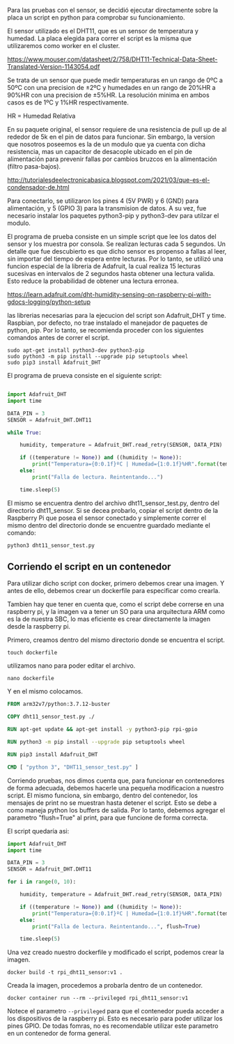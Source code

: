 Para las pruebas con el sensor, se decidió ejecutar directamente sobre la placa un script en python para comprobar su funcionamiento.

El sensor utilizado es el DHT11, que es un sensor de temperatura y humedad.
La placa elegida para correr el script es la misma que utilizaremos como worker en el cluster.

https://www.mouser.com/datasheet/2/758/DHT11-Technical-Data-Sheet-Translated-Version-1143054.pdf

Se trata de un sensor que puede medir temperaturas en un rango de 0ºC a 50ºC con una precision de ±2ºC y humedades en un rango de 20%HR a 90%HR con una precision de ±5%HR. La resolución minima en ambos casos es de 1ºC y 1%HR respectivamente.

HR = Humedad Relativa

En su paquete original, el sensor requiere de una resistencia de pull up de al rededor de 5k en el pin de datos para funcionar. Sin embargo, la version que nosotros poseemos es la de un modulo que ya cuenta con dicha resistencia, mas un capacitor de desacople ubicado en el pin de alimentación para prevenir fallas por cambios bruzcos en la alimentación (filtro pasa-bajos).

http://tutorialesdeelectronicabasica.blogspot.com/2021/03/que-es-el-condensador-de.html

Para conectarlo, se utilizaron los pines 4 (5V PWR) y 6 (GND) para alimentación, y 5 (GPIO 3) para la transmision de datos.
A su vez, fue necesario instalar los paquetes python3-pip y python3-dev para utilzar el modulo.

El programa de prueba consiste en un simple script que lee los datos del sensor y los muestra por consola. Se realizan lecturas cada 5 segundos.
Un detalle que fue descubierto es que dicho sensor es propenso a fallas al leer, sin importar del tiempo de espera entre lecturas. Por lo tanto, se utilizó una funcion especial de la libreria de Adafruit, la cual realiza 15 lecturas sucesivas en intervalos de 2 segundos hasta obtener una lectura valida. Esto reduce la probabilidad de obtener una lectura erronea.

https://learn.adafruit.com/dht-humidity-sensing-on-raspberry-pi-with-gdocs-logging/python-setup

las librerias necesarias para la ejecucion del script son Adafruit_DHT y time. Raspbian, por defecto, no trae instalado el manejador de paquetes de python, pip. Por lo tanto, se recomienda proceder con los siguientes comandos antes de correr el script.

    sudo apt-get install python3-dev python3-pip
    sudo python3 -m pip install --upgrade pip setuptools wheel
    sudo pip3 install Adafruit_DHT

El programa de prueva consiste en el siguiente script:

```python

import Adafruit_DHT
import time

DATA_PIN = 3
SENSOR = Adafruit_DHT.DHT11

while True:

    humidity, temperature = Adafruit_DHT.read_retry(SENSOR, DATA_PIN)

    if ((temperature != None)) and ((humidity != None)):
        print("Temperatura={0:0.1f}ºC | Humedad={1:0.1f}%HR".format(temperature, humidity))
    else:
        print("Falla de lectura. Reintentando...")

    time.sleep(5)

```

El mismo se encuentra dentro del archivo dht11_sensor_test.py, dentro del directorio dht11_sensor. Si se decea probarlo, copiar el script dentro de la Raspberry Pi que posea el sensor conectado y simplemente correr el mismo dentro del directorio donde se encuentre guardado mediante el comando:

    python3 dht11_sensor_test.py

## Corriendo el script en un contenedor

Para utilizar dicho script con docker, primero debemos crear una imagen. Y antes de ello, debemos crear un dockerfile para especificar como crearla.

Tambien hay que tener en cuenta que, como el script debe correrse en una raspberry pi, y la imagen va a tener un SO para una arquitectura ARM como es la de nuestra SBC, lo mas eficiente es crear directamente la imagen desde la raspberry pi.

Primero, creamos dentro del mismo directorio donde se encuentra el script.

    touch dockerfile

utilizamos nano para poder editar el archivo.

    nano dockerfile

Y en el mismo colocamos.

```dockerfile
FROM arm32v7/python:3.7.12-buster

COPY dht11_sensor_test.py ./

RUN apt-get update && apt-get install -y python3-pip rpi-gpio

RUN python3 -m pip install --upgrade pip setuptools wheel

RUN pip3 install Adafruit_DHT

CMD [ "python 3", "DHT11_sensor_test.py" ]


```

Corriendo pruebas, nos dimos cuenta que, para funcionar en contenedores de forma adecuada, debemos hacerle una pequeña modificacion a nuestro script.
El mismo funciona, sin embargo, dentro del contenedor, los mensajes de print no se muestran hasta detener el script. Esto se debe a como maneja python los buffers de salida. Por lo tanto, debemos agregar el parametro "flush=True" al print, para que funcione de forma correcta.

El script quedaría asi:

```python
import Adafruit_DHT
import time

DATA_PIN = 3
SENSOR = Adafruit_DHT.DHT11

for i in range(0, 10):

    humidity, temperature = Adafruit_DHT.read_retry(SENSOR, DATA_PIN)

    if ((temperature != None)) and ((humidity != None)):
        print("Temperatura={0:0.1f}ºC | Humedad={1:0.1f}%HR".format(temperature, humidity, flush=True))
    else:
        print("Falla de lectura. Reintentando...", flush=True)

    time.sleep(5)
```

Una vez creado nuestro dockerfile y modificado el script, podemos crear la imagen.

    docker build -t rpi_dht11_sensor:v1 .

Creada la imagen, procedemos a probarla dentro de un contenedor.

    docker container run --rm --privileged rpi_dht11_sensor:v1

Notece el parametro `--privileged` para que el contenedor pueda acceder a los dispositivos de la raspberry pi. Esto es necesario para poder utilizar los pines GPIO. De todas fomras, no es recomendable utilizar este parametro en un contenedor de forma general.

